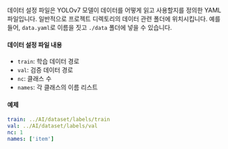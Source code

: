 
데이터 설정 파일은 YOLOv7 모델이 데이터를 어떻게 읽고 사용할지를 정의한 YAML 파일입니다. 일반적으로 프로젝트 디렉토리의 데이터 관련 폴더에 위치시킵니다. 예를 들어, `data.yaml`로 이름을 짓고 `./data` 폴더에 넣을 수 있습니다.

#### 데이터 설정 파일 내용

- `train`: 학습 데이터 경로
- `val`: 검증 데이터 경로
- `nc`: 클래스 수
- `names`: 각 클래스의 이름 리스트

#### 예제

```yaml
train: ../AI/dataset/labels/train
val: ../AI/dataset/labels/val
nc: 1
names: ['item']
```

